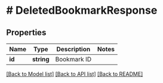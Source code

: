 # # DeletedBookmarkResponse

## Properties

Name | Type | Description | Notes
------------ | ------------- | ------------- | -------------
**id** | **string** | Bookmark ID |

[[Back to Model list]](../../README.md#models) [[Back to API list]](../../README.md#endpoints) [[Back to README]](../../README.md)
